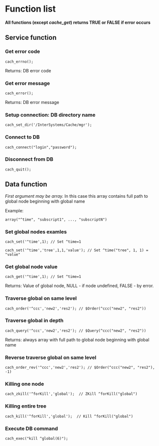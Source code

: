 # Function list

**All functions (except *cache_get*) returns TRUE or FALSE if error occurs**

## Service function

### Get error code

`cach_errno();`

Returns: DB error code

### Get error message

`cach_error();`

Returns: DB error message

### Setup connection: DB directory name

`cach_set_dir('/InterSystems/Cache/mgr');`

### Connect to DB

`cach_connect("login","password");`

### Disconnect from DB

`cach_quit();`

## Data function

*First argument may be array.*
In this case this array contains full path to global node beginning with global name

Example:

`array("^time", "subscript1", ..., "subscriptN")`

### Set global nodes examles

`cach_set('^time',1); // Set ^time=1`

`cach_set('^time','tree',1,1,'value'); // Set ^time("tree", 1, 1) = "value"`

### Get global node value

`cach_get('^time',1); // Set ^time=1`

Returns: Value of global node, NULL - if node undefined, FALSE - by error.

### Traverse global on same level

`cach_order('^ccc','new2','res2'); // $Order(^ccc("new2", "res2"))`

### Traverse global in depth

`cach_query('^ccc','new2','res2'); // $Query(^ccc("new2", "res2"))`

Returns: always array with full path to global node beginning with global name

### Reverse traverse global on same level

`cach_order_rev('^ccc','new2','res2'); // $Order(^ccc("new2", "res2"), -1)`

### Killing one node

`cach_zkill('^forKill','global');  // ZKill ^forKill("global")`

### Killing entire tree

`cach_kill('^forKill','global');  // Kill ^forKill("global")`

### Execute DB command

`cach_exec("kill ^global(6)");`
